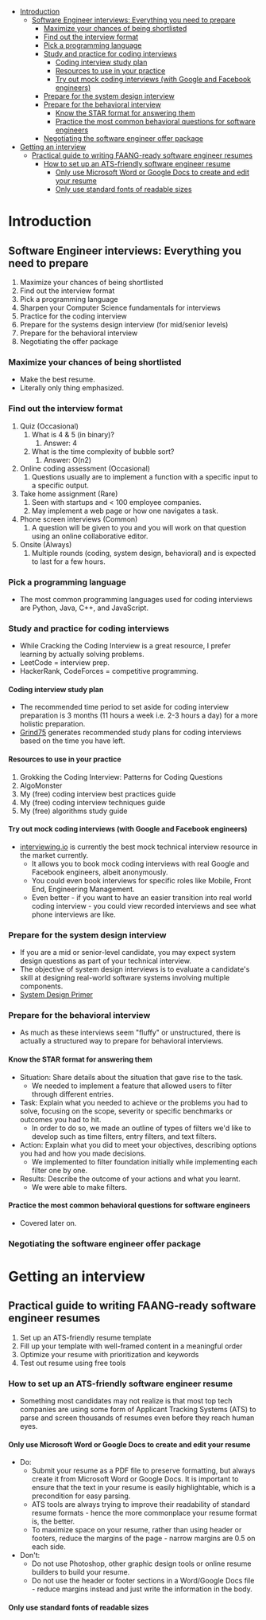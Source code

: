 - [Introduction](#introduction)
  - [Software Engineer interviews: Everything you need to prepare](#software-engineer-interviews-everything-you-need-to-prepare)
    - [Maximize your chances of being shortlisted](#maximize-your-chances-of-being-shortlisted)
    - [Find out the interview format](#find-out-the-interview-format)
    - [Pick a programming language](#pick-a-programming-language)
    - [Study and practice for coding interviews](#study-and-practice-for-coding-interviews)
      - [Coding interview study plan](#coding-interview-study-plan)
      - [Resources to use in your practice](#resources-to-use-in-your-practice)
      - [Try out mock coding interviews (with Google and Facebook engineers)](#try-out-mock-coding-interviews-with-google-and-facebook-engineers)
    - [Prepare for the system design interview](#prepare-for-the-system-design-interview)
    - [Prepare for the behavioral interview](#prepare-for-the-behavioral-interview)
      - [Know the STAR format for answering them](#know-the-star-format-for-answering-them)
      - [Practice the most common behavioral questions for software engineers](#practice-the-most-common-behavioral-questions-for-software-engineers)
    - [Negotiating the software engineer offer package](#negotiating-the-software-engineer-offer-package)
- [Getting an interview](#getting-an-interview)
  - [Practical guide to writing FAANG-ready software engineer resumes](#practical-guide-to-writing-faang-ready-software-engineer-resumes)
    - [How to set up an ATS-friendly software engineer resume](#how-to-set-up-an-ats-friendly-software-engineer-resume)
      - [Only use Microsoft Word or Google Docs to create and edit your resume](#only-use-microsoft-word-or-google-docs-to-create-and-edit-your-resume)
      - [Only use standard fonts of readable sizes](#only-use-standard-fonts-of-readable-sizes)

# Introduction

## Software Engineer interviews: Everything you need to prepare

1. Maximize your chances of being shortlisted
2. Find out the interview format
3. Pick a programming language
4. Sharpen your Computer Science fundamentals for interviews
5. Practice for the coding interview
6. Prepare for the systems design interview (for mid/senior levels)
7. Prepare for the behavioral interview
8. Negotiating the offer package

### Maximize your chances of being shortlisted

- Make the best resume.
- Literally only thing emphasized.

### Find out the interview format

1. Quiz (Occasional)
   1. What is 4 & 5 (in binary)?
      1. Answer: 4
   2. What is the time complexity of bubble sort?
      1. Answer: O(n2)
2. Online coding assessment (Occasional)
   1. Questions usually are to implement a function with a specific input to a specific output.
3. Take home assignment (Rare)
   1. Seen with startups and < 100 employee companies.
   2. May implement a web page or how one navigates a task.
4. Phone screen interviews (Common)
   1. A question will be given to you and you will work on that question using an online collaborative editor.
5. Onsite (Always)
   1. Multiple rounds (coding, system design, behavioral) and is expected to last for a few hours.

### Pick a programming language

- The most common programming languages used for coding interviews are Python, Java, C++, and JavaScript.

### Study and practice for coding interviews

- While Cracking the Coding Interview is a great resource, I prefer learning by actually solving problems.
- LeetCode = interview prep.
- HackerRank, CodeForces = competitive programming.

#### Coding interview study plan

- The recommended time period to set aside for coding interview preparation is 3 months (11 hours a week i.e. 2-3 hours a day) for a more holistic preparation.
- [Grind75](https://www.techinterviewhandbook.org/grind75) generates recommended study plans for coding interviews based on the time you have left.

#### Resources to use in your practice

1. Grokking the Coding Interview: Patterns for Coding Questions
2. AlgoMonster
3. My (free) coding interview best practices guide
4. My (free) coding interview techniques guide
5. My (free) algorithms study guide

#### Try out mock coding interviews (with Google and Facebook engineers)

- [interviewing.io](https://interviewing.io/) is currently the best mock technical interview resource in the market currently.
  - It allows you to book mock coding interviews with real Google and Facebook engineers, albeit anonymously.
  - You could even book interviews for specific roles like Mobile, Front End, Engineering Management.
  - Even better - if you want to have an easier transition into real world coding interview - you could view recorded interviews and see what phone interviews are like.

### Prepare for the system design interview

- If you are a mid or senior-level candidate, you may expect system design questions as part of your technical interview.
- The objective of system design interviews is to evaluate a candidate's skill at designing real-world software systems involving multiple components.
- [System Design Primer](https://github.com/donnemartin/system-design-primer)

### Prepare for the behavioral interview

- As much as these interviews seem "fluffy" or unstructured, there is actually a structured way to prepare for behavioral interviews.

#### Know the STAR format for answering them

- Situation: Share details about the situation that gave rise to the task.
  - We needed to implement a feature that allowed users to filter through different entries.
- Task: Explain what you needed to achieve or the problems you had to solve, focusing on the scope, severity or specific benchmarks or outcomes you had to hit.
  - In order to do so, we made an outline of types of filters we'd like to develop such as time filters, entry filters, and text filters.
- Action: Explain what you did to meet your objectives, describing options you had and how you made decisions.
  - We implemented to filter foundation initially while implementing each filter one by one.
- Results: Describe the outcome of your actions and what you learnt.
  - We were able to make filters.

#### Practice the most common behavioral questions for software engineers

- Covered later on.

### Negotiating the software engineer offer package

# Getting an interview

## Practical guide to writing FAANG-ready software engineer resumes

1. Set up an ATS-friendly resume template
2. Fill up your template with well-framed content in a meaningful order
3. Optimize your resume with prioritization and keywords
4. Test out resume using free tools

### How to set up an ATS-friendly software engineer resume

- Something most candidates may not realize is that most top tech companies are using some form of Applicant Tracking Systems (ATS) to parse and screen thousands of resumes even before they reach human eyes.

#### Only use Microsoft Word or Google Docs to create and edit your resume

- Do:
  - Submit your resume as a PDF file to preserve formatting, but always create it from Microsoft Word or Google Docs. It is important to ensure that the text in your resume is easily highlightable, which is a precondition for easy parsing.
  - ATS tools are always trying to improve their readability of standard resume formats - hence the more commonplace your resume format is, the better.
  - To maximize space on your resume, rather than using header or footers, reduce the margins of the page - narrow margins are 0.5 on each side.
- Don't:
  - Do not use Photoshop, other graphic design tools or online resume builders to build your resume.
  - Do not use the header or footer sections in a Word/Google Docs file - reduce margins instead and just write the information in the body.

#### Only use standard fonts of readable sizes
